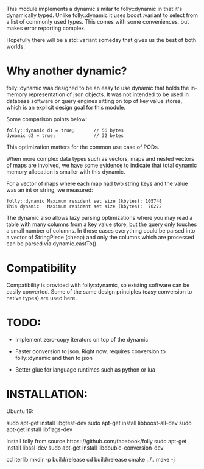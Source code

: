This module implements a dynamic similar to folly::dynamic in that
it's dynamically typed. Unlike folly::dynamic it uses boost::variant
to select from a list of commonly used types. This comes with some
conveniences, but makes error reporting complex.

Hopefully there will be a std::variant someday that gives us the
best of both worlds.

Why another dynamic?
===================

folly::dynamic was designed to be an easy to use dynamic that
holds the in-memory representation of json objects. It was not
intended to be used in database software or query engines sitting
on top of key value stores, which is an explicit design goal for
this module.

Some comparison points below:

```
folly::dynamic d1 = true;       // 56 bytes
dynamic d2 = true;              // 32 bytes
```

This optimization matters for the common use case of PODs.

When more complex data types such as vectors, maps and nested
vectors of maps are involved, we have some evidence to indicate
that total dynamic memory allocation is smaller with this dynamic.

For a vector of maps where each map had two string keys and the value
was an int or string, we measured:

```
folly::dynamic Maximum resident set size (kbytes): 105748
This dynamic   Maximum resident set size (kbytes):  70272
```

The dynamic also allows lazy parsing optimizations where you may read
a table with many columns from a key value store, but the query only
touches a small number of columns. In those cases everything could be
parsed into a vector of StringPiece (cheap) and only the columns which
are processed can be parsed via dynamic.castTo().

Compatibility
=============

Compatibility is provided with folly::dynamic, so existing software
can be easily converted. Some of the same design principles (easy 
conversion to native types) are used here.

TODO:
====

* Implement zero-copy iterators on top of the dynamic

* Faster conversion to json. Right now, requires conversion to folly::dynamic
  and then to json

* Better glue for language runtimes such as python or lua

INSTALLATION:
============

Ubuntu 16:

sudo apt-get install libgtest-dev
sudo apt-get install libboost-all-dev
sudo apt-get install libflags-dev

Install folly from source https:://github.com/facebook/folly
sudo apt-get install libssl-dev
sudo apt-get install libdouble-conversion-dev

cd iterlib
mkdir -p build/release
cd build/release
cmake ../..
make -j

